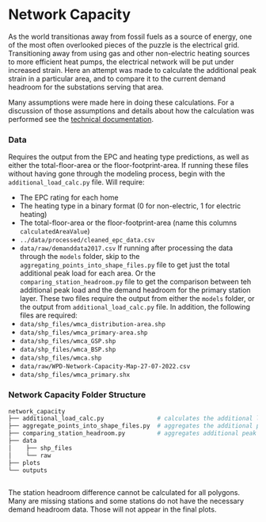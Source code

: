 # Network Capacity

As the world transitionas away from fossil fuels as a source of energy, one of the most often overlooked pieces of the puzzle is the electrical grid. Transitioning away from using gas and other non-electric heating sources to more efficient heat pumps, the electrical network will be put under increased strain. Here an attempt was made to calculate the additional peak strain in a particular area, and to compare it to the current demand headroom for the substations serving that area. 

Many assumptions were made here in doing these calculations. For a discussion of those assumptions and details about how the calculation was performed see the [technical documentation](https://github.com/DSSGxUK/s22_wmca/blob/main/technical_docs/03_Network_Capacity.pdf).

### Data
Requires the output from the EPC and heating type predictions, as well as either the total-floor-area or the floor-footprint-area. If running these files without having gone through the modeling process, begin with the `additional_load_calc.py` file. Will require:
  - The EPC rating for each home
  - The heating type in a binary format (0 for non-electric, 1 for electric heating) 
  - The total-floor-area or the floor-footprint-area (name this columns `calculatedAreaValue`)
  - `../data/processed/cleaned_epc_data.csv` 
  - `data/raw/demanddata2017.csv`
If running after processing the data through the `models` folder, skip to the `aggregating_points_into_shape_files.py` file to get just the total additional peak load for each area. Or the `comparing_station_headroom.py` file to get the comparison between teh additional peak load and the demand headroom for the primary station layer. These two files require the output from either the `models` folder, or the output from `additional_load_calc.py` file. In addition, the following files are required:
  - `data/shp_files/wmca_distribution-area.shp`
  - `data/shp_files/wmca_primary-area.shp`
  - `data/shp_files/wmca_GSP.shp`
  - `data/shp_files/wmca_BSP.shp`
  - `data/shp_files/wmca.shp`
  - `data/raw/WPD-Network-Capacity-Map-27-07-2022.csv`
  - `data/shp_files/wmca_primary.shx`


### Network Capacity Folder Structure
```bash
network_capacity
├── additional_load_calc.py               # calculates the additional load
├── aggregate_points_into_shape_files.py  # aggregates the additional peak load within defined polygons             
├── comparing_station_headroom.py         # aggregates additional peak load and compares to substation headroom
├── data
│    ├── shp_files
│    └── raw
├── plots
└── outputs				
    
```
The station headroom difference cannot be calculated for all polygons. Many are missing stations and some stations do not have the necessary demand headroom data. Those will not appear in the final plots.
